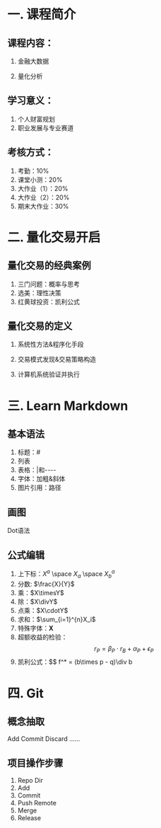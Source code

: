 # 一. 课程简介

## 课程内容：

1. 金融大数据

2. 量化分析

## 学习意义：

1. 个人财富规划
2. 职业发展与专业赛道

## 考核方式：

1. 考勤：10%
2. 课堂小测：20%
3. 大作业（1）：20%
4. 大作业（2）：20%
5. 期末大作业：30%



# 二. 量化交易开启

## 量化交易的经典案例

1. 三门问题：概率与思考
2. 选美：理性决策
3. 红黄球投资：凯利公式

## 量化交易的定义

1. 系统性方法&程序化手段

2. 交易模式发现&交易策略构造

3. 计算机系统验证并执行

   

# 三. Learn Markdown

## 基本语法

1. 标题：#
2. 列表
3. 表格：|和----
4. 字体：加粗&斜体
5. 图片引用：路径

## 画图

Dot语法

## 公式编辑

1. 上下标：$X^a$ \space $X_a$ \space $X_b^a$
2. 分数: $\frac{X}{Y}$
3. 乘：$X\timesY$
4. 除：$X\divY$
5. 点乘：$X\cdotY$
6. 求和：$\sum_{i=1}^{n}X_i$
7. 特殊字体：$\mathbf{X}$
8. 超额收益的检验：$$ r_P = \beta_P\cdot r_B + \alpha_P + \epsilon_P $$
9. 凯利公式：$$ f^* = (b\times p - q)\div b



# 四. Git

## 概念抽取
Add
Commit
Discard
……

## 项目操作步骤
1. Repo Dir
2. Add
3. Commit
4. Push Remote
5. Merge
6. Release
